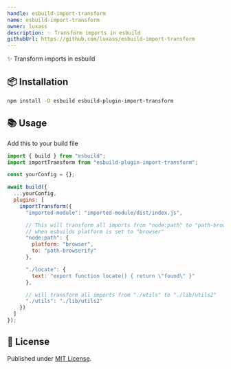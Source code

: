 ```yaml
---
handle: esbuild-import-transform
name: esbuild-import-transform
owner: luxass
description: ✨ Transform imports in esbuild
githubUrl: https://github.com/luxass/esbuild-import-transform
---
```


✨ Transform imports in esbuild

## 📦 Installation

```sh
npm install -D esbuild esbuild-plugin-import-transform
```

## 📚 Usage

Add this to your build file

```js
import { build } from "esbuild";
import importTransform from "esbuild-plugin-import-transform";

const yourConfig = {};

await build({
  ...yourConfig,
  plugins: [
    importTransform({
      "imported-module": "imported-module/dist/index.js",

      // This will transform all imports from "node:path" to "path-browserify"
      // when esbuilds platform is set to "browser"
      "node:path": {
        platform: "browser",
        to: "path-browserify"
      },

      "./locate": {
        text: "export function locate() { return \"found\" }"
      },

      // will transform all imports from "./utils" to "./lib/utils2"
      "./utils": "./lib/utils2"
    })
  ]
});
```

## 📄 License

Published under [MIT License](https://github.com/luxass/esbuild-import-transform/blob/main/LICENSE).

<!-- Badges -->

[npm-version-src]: https://img.shields.io/npm/v/esbuild-plugin-import-transform?style=flat&colorA=18181B&colorB=4169E1
[npm-version-href]: https://npmjs.com/package/esbuild-plugin-import-transform
[npm-downloads-src]: https://img.shields.io/npm/dm/esbuild-plugin-import-transform?style=flat&colorA=18181B&colorB=4169E1
[npm-downloads-href]: https://npmjs.com/package/esbuild-plugin-import-transform
